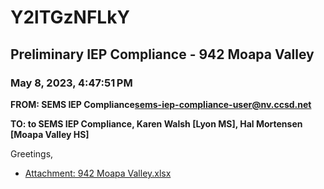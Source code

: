 # Y2lTGzNFLkY
## Preliminary IEP Compliance - 942 Moapa Valley
### May 8, 2023, 4:47:51 PM
**FROM: SEMS IEP Compliance<sems-iep-compliance-user@nv.ccsd.net>**

**TO: to SEMS IEP Compliance, Karen Walsh [Lyon MS], Hal Mortensen [Moapa Valley HS]**


Greetings, 





* [Attachment: 942 Moapa Valley.xlsx](Y2lTGzNFLkY-attachment-1.xlsx)
